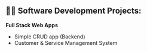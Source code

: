<h2>👨‍💻 Software Development Projects:</h2>
<b>Full Stack Web Apps</b>

  - Simple CRUD app (Backend)
  - Customer & Service Management System
  


